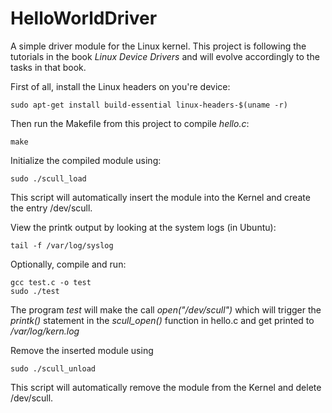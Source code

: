 # HelloWorldDriver
A simple driver module for the Linux kernel. This project is following the tutorials in the book *Linux Device Drivers* and will evolve accordingly to the tasks in that book.

First of all, install the Linux headers on you're device:
```
sudo apt-get install build-essential linux-headers-$(uname -r)
```

Then run the Makefile from this project to compile *hello.c*:
```
make
```

Initialize the compiled module using:
```
sudo ./scull_load
```
This script will automatically insert the module into the Kernel and create the entry /dev/scull.

View the printk output by looking at the system logs (in Ubuntu):
```
tail -f /var/log/syslog
```

Optionally, compile and run:
```
gcc test.c -o test
sudo ./test
```
The program *test* will make the call *open("/dev/scull")* which will trigger the *printk()* statement in the *scull_open()* function in hello.c and get printed to */var/log/kern.log*

Remove the inserted module using
```
sudo ./scull_unload
```
This script will automatically remove the module from the Kernel and delete /dev/scull.
